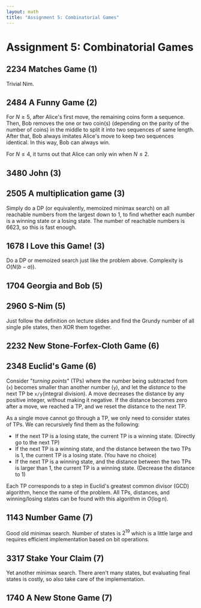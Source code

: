 ```yaml
---
layout: math
title: "Assignment 5: Combinatorial Games"
---
```


# Assignment 5: Combinatorial Games 

## 2234 Matches Game (1) 

Trivial Nim.

## 2484 A Funny Game (2) 

For $N\geq 5$, after Alice's first move, the remaining coins form a sequence. Then, Bob removes the one or two coin(s) (depending on the parity of the number of coins) in the middle to split it into two sequences of same length. After that, Bob always imitates Alice's move to keep two sequences identical. In this way, Bob can always win.

For $N\leq 4$, it turns out that Alice can only win when $N\leq 2$.

## 3480 John (3) 

## 2505 A multiplication game (3) 

Simply do a DP (or equivalently, memoized minimax search) on all reachable numbers from the largest down to 1, to find whether each number is a winning state or a losing state. The number of reachable numbers is 6623, so this is fast enough.

## 1678 I Love this Game! (3) 

Do a DP or memoized search just like the problem above. Complexity is $O(N(b-a))$.

## 1704 Georgia and Bob (5) 

## 2960 S-Nim (5) 

Just follow the definition on lecture slides and find the Grundy number of all single pile states, then XOR them together.

## 2232 New Stone-Forfex-Cloth Game (6) 

## 2348 Euclid's Game (6)

Consider "*turning points*" (TPs) where the number being subtracted from (`x`) becomes smaller than another number (`y`), and let the *distance* to the next TP be `x/y`(integral division). A move decreases the distance by any positive integer, without making it negative. If the distance becomes zero after a move, we reached a TP, and we reset the distance to the next TP.

As a single move cannot go through a TP, we only need to consider states of TPs. We can recursively find them as the following:

* If the next TP is a losing state, the current TP is a winning state. (Directly go to the next TP)
* If the next TP is a winning state, and the distance between the two TPs is 1, the current TP is a losing state. (You have no choice)
* If the next TP is a winning state, and the distance between the two TPs is larger than 1, the current TP is a winning state. (Decrease the distance to 1)

Each TP corresponds to a step in Euclid's greatest common divisor (GCD) algorithm, hence the name of the problem. All TPs, distances, and winning/losing states can be found with this algorithm in $O(\log n)$.

## 1143 Number Game (7)

Good old minimax search. Number of states is $2^{19}$ which is a little large and requires efficient implementation based on bit operations.

## 3317 Stake Your Claim (7) 

Yet another minimax search. There aren't many states, but evaluating final states is costly, so also take care of the implementation.

## 1740 A New Stone Game (7) 